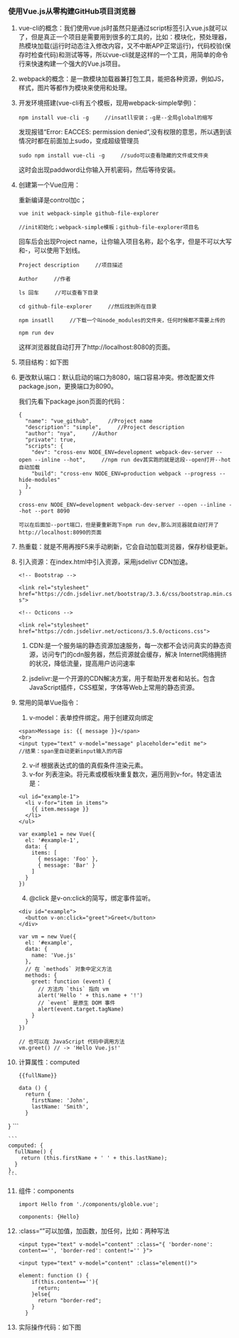 ### 使用Vue.js从零构建GitHub项目浏览器
1. vue-cli的概念：我们使用vue.js时虽然只是通过script标签引入vue.js就可以了，但是真正一个项目是需要用到很多的工具的，比如：模块化，预处理器，热模块加载(运行时动态注入修改内容，又不中断APP正常运行)，代码校验(保存时检查代码)和测试等等，所以vue-cli就是这样的一个工具，用简单的命令行来快速构建一个强大的Vue.js项目。
2. webpack的概念：是一款模块加载器兼打包工具，能把各种资源，例如JS，样式，图片等都作为模块来使用和处理。
3. 开发环境搭建(vue-cli有五个模板，现用webpack-simple举例)：

    `npm install vue-cli -g     //insatll安装；-g是--全局global的缩写`

    发现报错“Error: EACCES: permission denied“,没有权限的意思，所以遇到该情况时都在前面加上sudo，变成超级管理员

    `sudo npm install vue-cli -g     //sudo可以查看隐藏的文件或文件夹`

    这时会出现paddword让你输入开机密码，然后等待安装。
4. 创建第一个Vue应用：

   重新编译是control加c；

    `vue init webpack-simple github-file-explorer`

    `//init初始化；webpack-simple模板；github-file-explorer项目名`

    回车后会出现Project name，让你输入项目名称，起个名字，但是不可以大写和-，可以使用下划线。

    `Project description     //项目描述`

    `Author     //作者`

    `ls 回车     //可以查看下目录`

    `cd github-file-explorer     //然后找到所在目录`

    `npm insatll     //下载一个叫node_modules的文件夹，任何时候都不需要上传的`

    `npm run dev`

    这样浏览器就自动打开了http://localhost:8080的页面。

5. 项目结构：如下图

6. 更改默认端口：默认启动的端口为8080，端口容易冲突。修改配置文件package.json，更换端口为8090。

    我们先看下package.json页面的代码：

    ```
	{
      "name": "vue_github",     //Project name
      "description": "simple",     //Project description
      "author": "nya",     //Author
      "private": true,
      "scripts": {
        "dev": "cross-env NODE_ENV=development webpack-dev-server --open --inline --hot",     //npm run dev其实跑的就是这段--open打开--hot自动加载
        "build": "cross-env NODE_ENV=production webpack --progress --hide-modules"
      },
    }

   ```

    `cross-env NODE_ENV=development webpack-dev-server --open --inline --hot --port 8090`

    `可以在后面加--port端口，但是要重新跑下npm run dev,那么浏览器就自动打开了http://localhost:8090的页面`

7. 热重载：就是不用再按F5来手动刷新，它会自动加载浏览器，保存秒级更新。

8. 引入资源：在index.html中引入资源，采用jsdelivr CDN加速。

	`<!-- Bootstrap -->`

    `<link rel="stylesheet" href="https://cdn.jsdelivr.net/bootstrap/3.3.6/css/bootstrap.min.css">`

    `<!-- Octicons -->`

    `<link rel="stylesheet" href="https://cdn.jsdelivr.net/octicons/3.5.0/octicons.css"> `

   1. CDN:是一个服务端的静态资源加速服务，每一次都不会访问真实的静态资源，访问专门的cdn服务器，然后资源就会缓存，解决 Internet网络拥挤的状况，降低流量，提高用户访问速率

   2. jsdelivr:是一个开源的CDN解决方案，用于帮助开发者和站长。包含JavaScript插件，CSS框架，字体等Web上常用的静态资源。

9. 常用的简单Vue指令：

   1. v-model：表单控件绑定。用于创建双向绑定

	```
	<span>Message is: {{ message }}</span>
	<br>
	<input type="text" v-model="message" placeholder="edit me">
    //结果：span里自动更新input输入的内容
	```

   2. v-if 根据表达式的值的真假条件渲染元素。
   3. v-for 列表渲染。将元素或模板块重复数次，遍历用到v-for。特定语法是：

	```
	<ul id="example-1">
      <li v-for="item in items">
        {{ item.message }}
      </li>
    </ul>
	```

	```
	var example1 = new Vue({
      el: '#example-1',
      data: {
        items: [
          { message: 'Foo' },
          { message: 'Bar' }
        ]
      }
    })
	```

   4. @click 是v-on:click的简写，绑定事件监听。

	```
	<div id="example">
      <button v-on:click="greet">Greet</button>
    </div>
	```

    ```
	var vm = new Vue({
      el: '#example',
      data: {
        name: 'Vue.js'
      },
      // 在 `methods` 对象中定义方法
      methods: {
        greet: function (event) {
          // 方法内 `this` 指向 vm
          alert('Hello ' + this.name + '!')
          // `event` 是原生 DOM 事件
          alert(event.target.tagName)
        }
      }
    })

    // 也可以在 JavaScript 代码中调用方法
    vm.greet() // -> 'Hello Vue.js!'
	```

10. 计算属性：computed

	`{{fullName}}`

    ```
    data () {
      return {
        firstName: 'John',
        lastName: 'Smith',
      }
   }
	```

    ```
	computed: {
      fullName() {
        return (this.firstName + ' ' + this.lastName);
      }
    },
	```

11. 组件：components

	`import Hello from './components/globle.vue';`

    `components: {Hello}`

12. :class=“”可以加值，加函数，加任何，比如：两种写法

	```
	<input type="text" v-model="content" :class="{ 'border-none': content=='', 'border-red': content!='' }">
	```

    ```
	<input type="text" v-model="content" :class="element()">

    element: function () {
        if(this.content==''){
          return;
        }else{
          return "border-red";
        }
      }
	```

13. 实际操作代码：如下图
